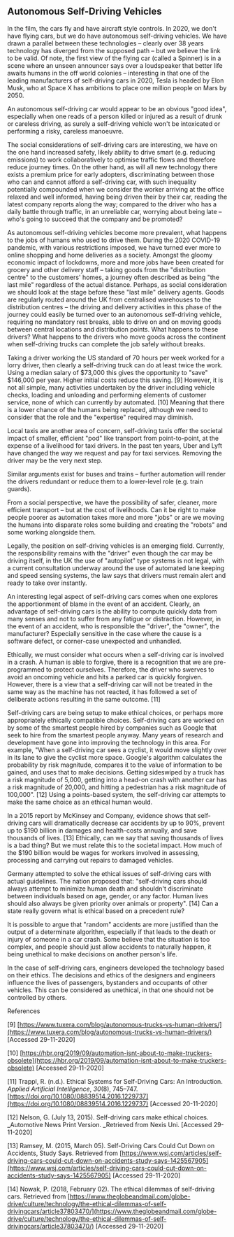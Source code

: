 ## **Autonomous Self-Driving Vehicles**

In the film, the cars fly and have aircraft style controls. In 2020, we don&#39;t have flying cars, but we do have autonomous self-driving vehicles. We have drawn a parallel between these technologies – clearly over 38 years technology has diverged from the supposed path – but we believe the link to be valid. Of note, the first view of the flying car (called a Spinner) is in a scene where an unseen announcer says over a loudspeaker that better life awaits humans in the off world colonies – interesting in that one of the leading manufacturers of self-driving cars in 2020, Tesla is headed by Elon Musk, who at Space X has ambitions to place one million people on Mars by 2050.

An autonomous self-driving car would appear to be an obvious &quot;good idea&quot;, especially when one reads of a person killed or injured as a result of drunk or careless driving, as surely a self-driving vehicle won&#39;t be intoxicated or performing a risky, careless manoeuvre.

The social considerations of self-driving cars are interesting, we have on the one hand increased safety, likely ability to drive smart (e.g. reducing emissions) to work collaboratively to optimise traffic flows and therefore reduce journey times. On the other hand, as will all new technology there exists a premium price for early adopters, discriminating between those who can and cannot afford a self-driving car, with such inequality potentially compounded when we consider the worker arriving at the office relaxed and well informed, having being driven their by their car, reading the latest company reports along the way; compared to the driver who has a daily battle through traffic, in an unreliable car, worrying about being late – who&#39;s going to succeed that the company and be promoted?

As autonomous self-driving vehicles become more prevalent, what happens to the jobs of humans who used to drive them. During the 2020 COVID-19 pandemic, with various restrictions imposed, we have turned ever more to online shopping and home deliveries as a society. Amongst the gloomy economic impact of lockdowns, more and more jobs have been created for grocery and other delivery staff – taking goods from the &quot;distribution centre&quot; to the customers&#39; homes, a journey often described as being &quot;the last mile&quot; regardless of the actual distance. Perhaps, as social consideration we should look at the stage before these &quot;last mile&quot; delivery agents. Goods are regularly routed around the UK from centralised warehouses to the distribution centres – the driving and delivery activities in this phase of the journey could easily be turned over to an autonomous self-driving vehicle, requiring no mandatory rest breaks, able to drive on and on moving goods between central locations and distribution points. What happens to these drivers? What happens to the drivers who move goods across the continent when self-driving trucks can complete the job safely without breaks.

Taking a driver working the US standard of 70 hours per week worked for a lorry driver, then clearly a self-driving truck can do at least twice the work. Using a median salary of $73,000 this gives the opportunity to &quot;save&quot; $146,000 per year. Higher initial costs reduce this saving. [9] However, it is not all simple, many activities undertaken by the driver including vehicle checks, loading and unloading and performing elements of customer service, none of which can currently by automated. [10] Meaning that there is a lower chance of the humans being replaced, although we need to consider that the role and the &quot;expertise&quot; required may diminish.

Local taxis are another area of concern, self-driving taxis offer the societal impact of smaller, efficient &quot;pod&quot; like transport from point-to-point, at the expense of a livelihood for taxi drivers. In the past ten years, Uber and Lyft have changed the way we request and pay for taxi services. Removing the driver may be the very next step.

Similar arguments exist for buses and trains – further automation will render the drivers redundant or reduce them to a lower-level role (e.g. train guards).

From a social perspective, we have the possibility of safer, cleaner, more efficient transport – but at the cost of livelihoods. Can it be right to make people poorer as automation takes more and more &quot;jobs&quot; or are we moving the humans into disparate roles some building and creating the &quot;robots&quot; and some working alongside them.

Legally, the position on self-driving vehicles is an emerging field. Currently, the responsibility remains with the &quot;driver&quot; even though the car may be driving itself, in the UK the use of &quot;autopilot&quot; type systems is not legal, with a current consultation underway around the use of automated lane keeping and speed sensing systems, the law says that drivers must remain alert and ready to take over instantly.

An interesting legal aspect of self-driving cars comes when one explores the apportionment of blame in the event of an accident. Clearly, an advantage of self-driving cars is the ability to compute quickly data from many senses and not to suffer from any fatigue or distraction. However, in the event of an accident, who is responsible the &quot;driver&quot;, the &quot;owner&quot;, the manufacturer? Especially sensitive in the case where the cause is a software defect, or corner-case unexpected and unhandled.

Ethically, we must consider what occurs when a self-driving car is involved in a crash. A human is able to forgive, there is a recognition that we are pre-programmed to protect ourselves. Therefore, the driver who swerves to avoid an oncoming vehicle and hits a parked car is quickly forgiven. However, there is a view that a self-driving car will not be treated in the same way as the machine has not reacted, it has followed a set of deliberate actions resulting in the same outcome. [11]

Self-driving cars are being setup to make ethical choices, or perhaps more appropriately ethically compatible choices. Self-driving cars are worked on by some of the smartest people hired by companies such as Google that seek to hire from the smartest people anyway. Many years of research and development have gone into improving the technology in this area. For example, &quot;When a self-driving car sees a cyclist, it would move slightly over in its lane to give the cyclist more space. Google&#39;s algorithm calculates the probability by risk magnitude, compares it to the value of information to be gained, and uses that to make decisions. Getting sideswiped by a truck has a risk magnitude of 5,000, getting into a head-on crash with another car has a risk magnitude of 20,000, and hitting a pedestrian has a risk magnitude of 100,000&quot;. [12] Using a points-based system, the self-driving car attempts to make the same choice as an ethical human would.

In a 2015 report by McKinsey and Company, evidence shows that self-driving cars will dramatically decrease car accidents by up to 90%, prevent up to $190 billion in damages and health-costs annually, and save thousands of lives. [13] Ethically, can we say that saving thousands of lives is a bad thing? But we must relate this to the societal impact. How much of the $190 billion would be wages for workers involved in assessing, processing and carrying out repairs to damaged vehicles.

Germany attempted to solve the ethical issues of self-driving cars with actual guidelines. The nation proposed that: &quot;self-driving cars should always attempt to minimize human death and shouldn&#39;t discriminate between individuals based on age, gender, or any factor. Human lives should also always be given priority over animals or property&quot;. [14] Can a state really govern what is ethical based on a precedent rule?

It is possible to argue that &quot;random&quot; accidents are more justified than the output of a determinate algorithm, especially if that leads to the death or injury of someone in a car crash. Some believe that the situation is too complex, and people should just allow accidents to naturally happen, it being unethical to make decisions on another person&#39;s life.

In the case of self-driving cars, engineers developed the technology based on their ethics. The decisions and ethics of the designers and engineers influence the lives of passengers, bystanders and occupants of other vehicles. This can be considered as unethical, in that one should not be controlled by others.

References

[9] [https://www.tuxera.com/blog/autonomous-trucks-vs-human-drivers/](https://www.tuxera.com/blog/autonomous-trucks-vs-human-drivers/) [Accessed 29-11-2020]

[10] [https://hbr.org/2019/09/automation-isnt-about-to-make-truckers-obsolete](https://hbr.org/2019/09/automation-isnt-about-to-make-truckers-obsolete) [Accessed 29-11-2020]

[11] Trappl, R. (n.d.). Ethical Systems for Self-Driving Cars: An Introduction. _Applied Artificial Intelligence_, _30_(8), 745–747. [https://doi.org/10.1080/08839514.2016.1229737](https://doi.org/10.1080/08839514.2016.1229737) [Accessed 20-11-2020]

[12] Nelson, G. (July 13, 2015). Self-driving cars make ethical choices. _Automotive News Print Version. _Retrieved from Nexis Uni. [Accessed 29-11-2020]

[13] Ramsey, M. (2015, March 05). Self-Driving Cars Could Cut Down on Accidents, Study Says. Retrieved from [https://www.wsj.com/articles/self-driving-cars-could-cut-down-on-accidents-study-says-1425567905](https://www.wsj.com/articles/self-driving-cars-could-cut-down-on-accidents-study-says-1425567905) [Accessed 29-11-2020]

[14] Nowak, P. (2018, February 02). The ethical dilemmas of self-driving cars. Retrieved from [https://www.theglobeandmail.com/globe-drive/culture/technology/the-ethical-dilemmas-of-self-drivingcars/article37803470/](https://www.theglobeandmail.com/globe-drive/culture/technology/the-ethical-dilemmas-of-self-drivingcars/article37803470/) [Accessed 29-11-2020]
